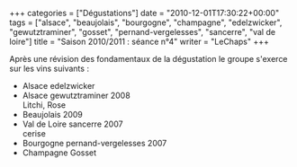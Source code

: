 +++
categories = ["Dégustations"]
date = "2010-12-01T17:30:22+00:00"
tags = ["alsace", "beaujolais", "bourgogne", "champagne", "edelzwicker", "gewutztraminer", "gosset", "pernand-vergelesses", "sancerre", "val de loire"] 
title = "Saison 2010/2011 : séance n°4"
writer = "LeChaps"
+++

Après une révision des fondamentaux de la dégustation le groupe s'exerce sur les vins suivants :

* Alsace edelzwicker
* Alsace gewutztraminer 2008  
Litchi, Rose
* Beaujolais 2009
* Val de Loire sancerre 2007  
cerise
* Bourgogne pernand-vergelesses 2007
* Champagne Gosset
